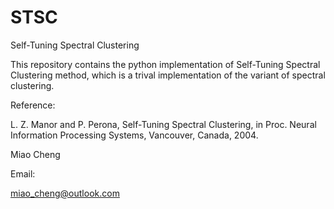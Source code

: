 # STSC

Self-Tuning Spectral Clustering


This repository contains the python implementation of Self-Tuning Spectral Clustering method, which is a trival implementation of the variant of spectral clustering.


Reference:

L. Z. Manor and P. Perona, Self-Tuning Spectral Clustering, in Proc. Neural Information Processing Systems, Vancouver, Canada, 2004.



Miao Cheng

Email:

miao_cheng@outlook.com





